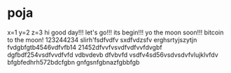 # poja
x=1
y=2
z=3
hi
good day!!!
let's go!!!
its begin!!!
yo the moon soon!!!
bitcoin to the moon!
123244234
slirh'fsdfvdfv
sxdfvdzsfv
erghsrtyjszytjn
fvdgbfgtb4546vdfvfb14
21452dfvvfvsvdfvdfvvfdvgbf
dgfbdf254vsdfvvdfvfd
vdbvdevb dfvbvfd
vsdfv4sd56vsdvsdvfvlujklvfdv
bfgbfedhrh572bdcfgbn
 gnfgsnfgbnazfgbbfgb
